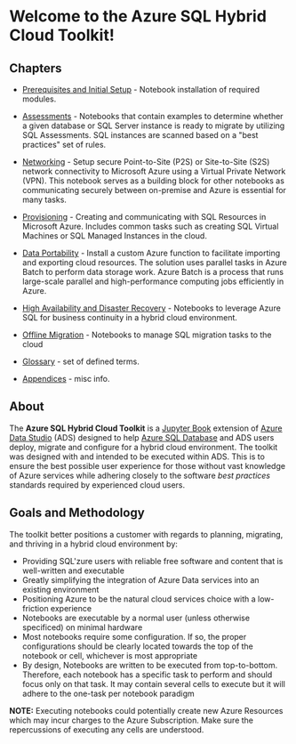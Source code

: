 # Welcome to the Azure SQL Hybrid Cloud Toolkit!
## Chapters
* [Prerequisites and Initial Setup](prereqs.ipynb) - Notebook installation of required modules.

* [Assessments](Assessments/readme.md) - Notebooks that contain examples to determine whether a given database or SQL Server instance is ready to migrate by utilizing SQL Assessments. SQL instances are scanned based on a "best practices" set of rules. 

* [Networking](networking/readme.md) - Setup secure Point-to-Site (P2S) or Site-to-Site (S2S) network connectivity to Microsoft Azure using a Virtual Private Network (VPN). This notebook serves as a building block for other notebooks as communicating securely between on-premise and Azure is essential for many tasks.

* [Provisioning](provisioning/readme.md) - Creating and communicating with SQL Resources in Microsoft Azure. Includes common tasks such as creating SQL Virtual Machines or SQL Managed Instances in the cloud.

* [Data Portability](data-portability/readme.md) - Install a custom Azure function to facilitate importing and exporting cloud resources. The solution uses parallel tasks in Azure Batch to perform data storage work. Azure Batch is a process that runs large-scale parallel and high-performance computing jobs efficiently in Azure. 

* [High Availability and Disaster Recovery](hadr/readme.md) - Notebooks to leverage Azure SQL for business continuity in a hybrid cloud environment.

* [Offline Migration](offline-migration/readme.md) - Notebooks to manage SQL migration tasks to the cloud

* [Glossary](glossary.md) - set of defined terms.

* [Appendices](appendices.md) - misc info.

## About

The **Azure SQL Hybrid Cloud Toolkit** is a [Jupyter Book](https://jupyterbook.org/intro.html) extension of [Azure Data Studio](https://docs.microsoft.com/en-us/sql/azure-data-studio/download-azure-data-studio) (ADS) designed to help [Azure SQL Database](https://azure.microsoft.com/en-us/services/sql-database/) and ADS users deploy, migrate and configure for a hybrid cloud environment. The toolkit was designed with and intended to be executed within ADS. This is to ensure the best possible user experience for those without vast knowledge of Azure services while adhering closely to the software _best practices_ standards required by experienced cloud users. 

## Goals and Methodology
The toolkit better positions a customer with regards to planning, migrating, and thriving in a hybrid cloud environment by:

* Providing SQL'zure users with reliable free software and content that is well-written and executable
* Greatly simplifying the integration of Azure Data services into an existing environment
* Positioning Azure to be the natural cloud services choice with a low-friction experience 
* Notebooks are executable by a normal user (unless otherwise specificed) on minimal hardware
* Most notebooks require some configuration. If so, the proper configurations should be clearly located towards the top of the notebook or cell, whichever is most appropriate
* By design, Notebooks are written to be executed from top-to-bottom. Therefore, each notebook has a specific task to perform and should focus only on that task. It may contain several cells to execute but it will adhere to the one-task per notebook paradigm

**NOTE:** Executing notebooks could potentially create new Azure Resources which may incur charges to the Azure Subscription. Make sure the repercussions of executing any cells are understood.